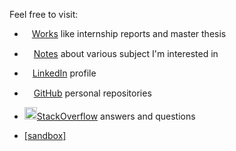 Feel free to visit:

- <a href="works.html"><img src="https://pngimg.com/uploads/book/book_PNG51027.png" height="12px">Works</a> like internship reports and master thesis

- <a href="notes.html"><img src="https://cdn.pixabay.com/photo/2012/04/16/11/48/note-35638_960_720.png" height="15px">Notes</a> about various subject I'm interested in

- <a href="http://linkedin.com/in/enzo-bonnal"><img src="https://content.linkedin.com/content/dam/me/business/en-us/amp/brand-site/v2/bg/LI-Bug.svg.original.svg" height="13px">LinkedIn</a> profile

- <a href="https://github.com/enzobnl"><img src="https://github.githubassets.com/images/modules/logos_page/GitHub-Mark.png" height="15px">GitHub</a> personal repositories

- <a href="https://stackoverflow.com/users/6580080/enzobnl?tab=answers&sort=newest#user-tab-answers"><img src="https://cdn.sstatic.net/Sites/stackoverflow/company/img/logos/so/so-icon.png?v=c78bd457575a" height="20px">StackOverflow</a> answers and questions

- <a href="redirect.html">[sandbox]</a>

<!--stackedit_data:
eyJoaXN0b3J5IjpbMTg0OTA4MzU5NywtMjE0NTUxMjU1Myw3MD
c1NjAwNDksMTQwNTE0OTMwMSw3MDc1NjAwNDksLTE3NTE2OTE2
OSwxMDc4NzgzMDM0LC0zNDE5NDgwOTYsLTE1NjAyNzMyNDIsLT
E3NjAzOTE4NTZdfQ==
-->